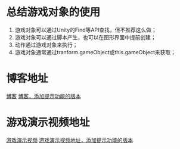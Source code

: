 # 总结游戏对象的使用

1. 游戏对象可以通过Unity的Find等API查找，但不推荐这么做；
2. 游戏对象可以通过脚本产生，也可以在图形界面中提前创建；
3. 动作通过游戏对象来执行；
4. 游戏对象通常通过tranform.gameObject或this.gameObject来获取；

# 博客地址

[博客](https://blog.csdn.net/jc2474223242/article/details/79880709)
[博客，添加提示功能的版本](https://blog.csdn.net/JC2474223242/article/details/80739539)

# 游戏演示视频地址

[游戏演示视频](https://github.com/JCMatrix/unity/blob/master/Priests%20and%20Devils%20(ActionManager)/2018-04-10_13-32-28.mp4)
[游戏演示视频地址，添加提示功能的版本](https://v.youku.com/v_show/id_XMzY3NDQyMjgxMg==.html?spm=a2h3j.8428770.3416059.1)